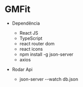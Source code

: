 # GMFit

- Dependência

  - React JS
  - TypeScript
  - react router dom
  - react icons
  - npm install -g json-server
  - axios

- Rodar Api
  - json-server --watch db.json
